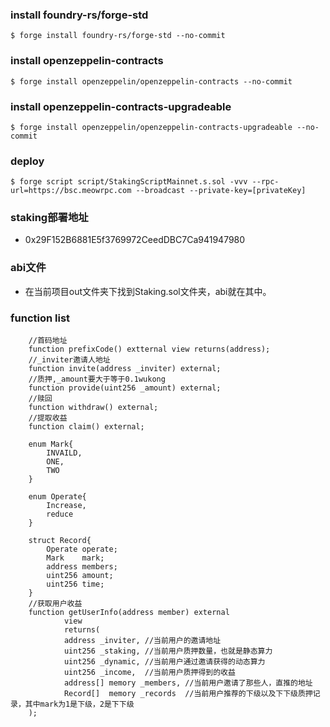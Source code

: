### install foundry-rs/forge-std
```shell
$ forge install foundry-rs/forge-std --no-commit
```
### install openzeppelin-contracts
```shell
$ forge install openzeppelin/openzeppelin-contracts --no-commit
```
### install openzeppelin-contracts-upgradeable
```shell
$ forge install openzeppelin/openzeppelin-contracts-upgradeable --no-commit
```

### deploy
```shell
$ forge script script/StakingScriptMainnet.s.sol -vvv --rpc-url=https://bsc.meowrpc.com --broadcast --private-key=[privateKey]
```

### staking部署地址
- 0x29F152B6881E5f3769972CeedDBC7Ca941947980

### abi文件
- 在当前项目out文件夹下找到Staking.sol文件夹，abi就在其中。

### function list
```solidity
    //首码地址
    function prefixCode() extternal view returns(address);
    //_inviter邀请人地址
    function invite(address _inviter) external;
    //质押,_amount要大于等于0.1wukong
    function provide(uint256 _amount) external;
    //赎回
    function withdraw() external;
    //提取收益
    function claim() external;

    enum Mark{
        INVAILD,
        ONE,
        TWO
    }

    enum Operate{
        Increase,
        reduce
    }

    struct Record{
        Operate operate;
        Mark    mark;
        address members;
        uint256 amount;
        uint256 time;
    }
    //获取用户收益
    function getUserInfo(address member) external 
            view 
            returns(
            address _inviter, //当前用户的邀请地址
            uint256 _staking, //当前用户质押数量，也就是静态算力
            uint256 _dynamic, //当前用户通过邀请获得的动态算力
            uint256 _income,  //当前用户质押得到的收益
            address[] memory _members, //当前用户邀请了那些人，直推的地址
            Record[]  memory _records  //当前用户推荐的下级以及下下级质押记录，其中mark为1是下级，2是下下级
    );
```